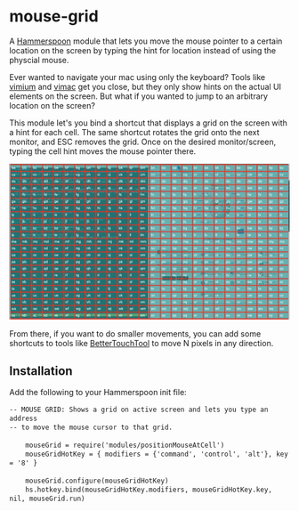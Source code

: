 # mouse-grid
A [Hammerspoon][1] module that lets you move the mouse pointer to a certain location on the screen by typing the hint for location instead of using the physcial mouse. 

Ever wanted to navigate your mac using only the keyboard? Tools like [vimium][2] and [vimac][3] get you close, but they only show hints on the actual UI elements on the screen. But what if you wanted to jump to an arbitrary location on the screen?

This module let's you bind a shortcut that displays a grid on the screen with a hint for each cell. The same shortcut rotates the grid onto the next monitor, and ESC removes the grid. Once on the desired monitor/screen, typing the cell hint moves the mouse pointer there.

![screenshot-of-mouse-grid](demo.jpg)

From there, if you want to do smaller movements, you can add some shortcuts to tools like [BetterTouchTool][4] to move N pixels in any direction. 

## Installation

Add the following to your Hammerspoon init file:

```
-- MOUSE GRID: Shows a grid on active screen and lets you type an address
-- to move the mouse cursor to that grid. 

    mouseGrid = require('modules/positionMouseAtCell')
    mouseGridHotKey = { modifiers = {'command', 'control', 'alt'}, key = '8' }

    mouseGrid.configure(mouseGridHotKey)
    hs.hotkey.bind(mouseGridHotKey.modifiers, mouseGridHotKey.key, nil, mouseGrid.run)
```

[1]: https://www.hammerspoon.org/
[2]: https://www.hammerspoon.org/
[3]: https://github.com/nchudleigh/vimac
[4]: https://folivora.ai/
